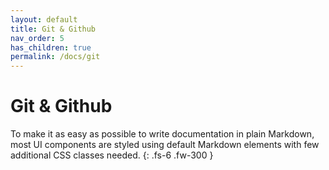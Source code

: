```yaml
---
layout: default
title: Git & Github
nav_order: 5
has_children: true
permalink: /docs/git
---
```


# Git & Github

To make it as easy as possible to write documentation in plain Markdown, most UI components are styled using default Markdown elements with few additional CSS classes needed.
{: .fs-6 .fw-300 }